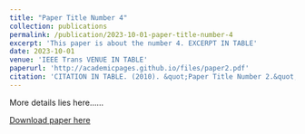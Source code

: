 ```yaml
---
title: "Paper Title Number 4"
collection: publications
permalink: /publication/2023-10-01-paper-title-number-4
excerpt: 'This paper is about the number 4. EXCERPT IN TABLE'
date: 2023-10-01
venue: 'IEEE Trans VENUE IN TABLE'
paperurl: 'http://academicpages.github.io/files/paper2.pdf'
citation: 'CITATION IN TABLE. (2010). &quot;Paper Title Number 2.&quot; <i>Journal 1</i>. 1(2).'
---
```


More details lies here……

[Download paper here](http://academicpages.github.io/files/paper2.pdf)
